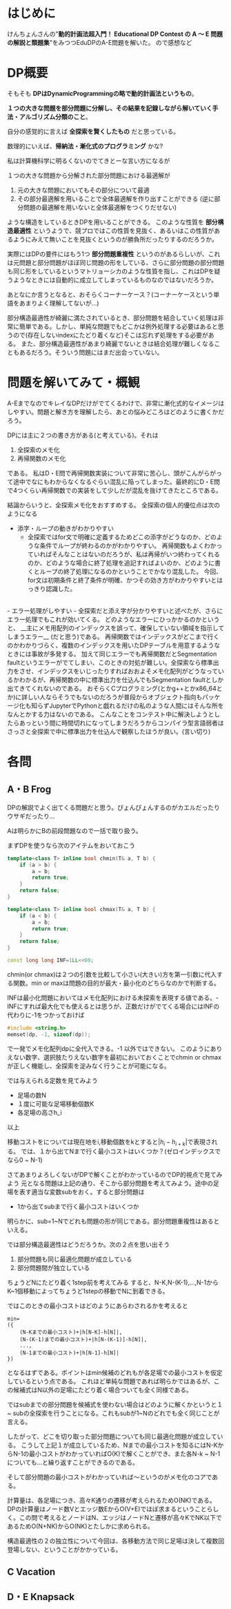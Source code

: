 

# はじめに
けんちょんさんの"__動的計画法超入門！ Educational DP Contest の A ～ E 問題の解説と類題集__"をみつつEduDPのA-E問題を解いた。
ので感想など


# DP概要
そもそも __DPはDynamicProgrammingの略で動的計画法というもの__。

__１つの大きな問題を部分問題に分解し、その結果を記録しながら解いていく手法・アルゴリズム分類のこと__。

自分の感覚的に言えば __全探索を賢くしたもの__ だと思っている。

数理的にいえば、__帰納法・漸化式のプログラミング__ かな?

私は計算機科学に明るくないのでてきとーな言い方になるが

１つの大きな問題から分解された部分問題における最適解が

1. 元の大きな問題においてもその部分について最適 
2. その部分最適解を用いることで全体最適解を作り出すことができる
(逆に部分問題の最適解を用いないと全体最適解をつくりだせない)

ような構造をしているときDPを用いることができる。
このような性質を __部分構造最適性__ というようで、競プロではこの性質を見抜く、あるいはこの性質があるようにみえて無いことを見抜くというのが勝負所だったりするのだろうか。

実際にはDPの要件にはもう1つ __部分問題重複性__ というのがあるらしいが、これは元問題と部分問題がほぼ同じ問題の形をしている、さらに部分問題の部分問題も同じ形をしているというマトリョーシカのような性質を指し、これはDPを疑うようなときには自動的に成立してしまっているものなのではないだろうか。

あとなにか言うとなると、おそらくコーナーケース？(コーナーケースという単語をあまりよく理解してないが...)

部分構造最適性が綺麗に満たされているとき、部分問題を結合していく処理は非常に簡単である。しかし、単純な問題でもどこかは例外処理する必要はあると思うので(存在しないindexにたどり着くなど)そこは忘れず処理をする必要がある。
また、部分構造最適性があまり綺麗でないときは結合処理が難しくなることもあるだろう。そういう問題にはまだ出会っていない。


# 問題を解いてみて・概観
A-EまでなのでキレイなDPだけがでてくるわけで、非常に漸化式的なイメージはしやすい。問題と解き方を理解したら、あとの悩みどころはどのように書くかだろう。

DPには主に２つの書き方がある(と考えている)。それは

1. 全探索のメモ化
2. 再帰関数のメモ化

である。
私はD・E問で再帰関数実装について非常に苦心し、頭がこんがらがって途中でなにもわからなくなるぐらい混乱に陥ってしまった。最終的にD・E問で4つくらい再帰関数での実装をして少しだが混乱を抜けてきたところである。

結論からいうと、全探索メモ化をおすすめする。
全探索の個人的優位点は次のようになる

- 添字・ループの動きがわかりやすい
    - 全探索ではfor文で明確に定義するためどこの添字がどうなのか、どのような条件でループが終わるのかがわかりやすい。
    再帰関数もよくわかっていればそんなことはないのだろうが、私は再帰がいつ終わってくれるのか、どのような場合に終了処理を追記すればよいのか、どのように書くとループの終了処理になるのかということでかなり混乱した。
    今回、for文は初期条件と終了条件が明確、かつその効き方がわかりやすいとはっきり認識した。
<br>
- エラー処理がしやすい
    - 全探索だと添え字が分かりやすいと述べたが、さらにエラー処理でもこれが効いてくる。
    どのようなエラーにひっかかるのかというと、 __主にメモ用配列のインデックスを誤って、確保していない領域を指示してしまうエラー__ (だと思う)である。
    再帰関数ではインデックスがどこまで行くのかわかりづらく、複数のインデックスを用いたDPテーブルを用意するようなときには事故が多発する。
    加えて同じエラーでも再帰関数だとSegmentation faultというエラーがでてしまい、このときの対処が難しい。全探索なら標準出力をさせ、インデックスをいじったりすればおおよそメモ化配列がどうなっているかわかるが、再帰関数の中に標準出力を仕込んでもSegmentation faultとしか出てきてくれないのである。
    おそらくCプログラミング(とかg++とかx86_64とか)に詳しい人ならそうでもないのだろうが普段からオブジェクト指向もパッケージ化も知らずJupyterでPythonと戯れるだけの私のような人間にはそんな所をなんとかする力はないのである。
    こんなことをコンテスト中に解決しようとしたらあっという間に時間切れになってしまうだろうからコンパイラ型言語弱者はさっさと全探索で中に標準出力を仕込んで観察したほうが良い。(言い切り)


# 各問

## A・B Frog
DPの解説でよく出てくる問題だと思う。ぴょんぴょんするのがカエルだったりウサギだったり...

Aは明らかにBの前段問題なので一括で取り扱う。

まずDPを使うなら次のアイテムをおいておこう

```cpp
template<class T> inline bool chmin(T& a, T b) {
    if (a > b) {
        a = b;
        return true;
    }
    return false;
}

template<class T> inline bool chmax(T& a, T b) {
    if (a < b) {
        a = b;
        return true;
    }
    return false;
}

const long long INF=1LL<<60;
```

chmin(or chmax)は２つの引数を比較して小さい(大きい)方を第一引数に代入する関数。min or maxは問題の目的が最大・最小化のどちらなのかで判断する。

INFは最小化問題においてはメモ化配列における未探索を表現する値である。-INFにすれば最大化でも使えるとは思うが、正数だけがでてくる場合にはINFの代わりに-1をつかっておけば

```cpp
#include <string.h>
memset(dp, -1, sizeof(dp));
```
で一発でメモ化配列dpに全代入できる。-1 以外ではできない。
このようにありえない数字、選択肢たりえない数字を最初においておくことでchmin or chmaxが正しく機能し、全探索を淀みなく行うことが可能になる。 

では与えられる定数を見てみよう
- 足場の数N
- １度に可能な足場移動個数K
- 各足場の高さh_i

以上

移動コストをについては現在地をi,移動個数をkとすると$|h_i-h_{i+k}|$で表現される。
では、１から出てNまで行く最小コストはいくつか？(ゼロインデックスでなら0 ~ N-1)

さてあまりよろしくないがDPで解くことがわかっているのでDP的視点で見てみよう
元となる問題は上記の通り、そこから部分問題を考えてみよう。途中の足場を表す適当な変数subをおく。すると部分問題は

- 1から出てsubまで行く最小コストはいくつか

明らかに、sub=1~Nでどれも問題の形が同じである。部分問題重複性はあるといえる。

では部分構造最適性はどうだろうか。次の２点を思い出そう

1. 部分問題も同じ最適化問題が成立している
2. 部分問題間が独立している

ちょうどNにたどり着く1step前を考えてみる
すると、N-K,N-(K-1),...,N-1からK~1個移動によってちょうど1stepの移動でNに到着できる。

ではこのときの最小コストはどのようにあらわされるかを考えると

```
min=
({
    (N-Kまでの最小コスト)+|h[N-K]-h[N]|,
    (N-(K-1)までの最小コスト)+|h[N-(K-1)]-h[N]|,
    ...,
    (N-1までの最小コスト)+|h[N-1]-h[N]|
})
```

となるはずである。ポイントはmin候補のどれもが各足場での最小コストを仮定しているという点である。
これほど単純な問題であれば明らかではあるが、この候補式はN以外の足場にたどり着く場合ついても全く同様である。

ではsubまでの部分問題を候補式を使わない場合はどのように解くかというと１~ subの全探索を行うことになる。これもsubが1~Nのどれでも全く同じことが言える。

したがって、どこを切り取った部分問題についても同じ最適化問題が成立している。
こうして上記１が成立しているため、Nまでの最小コストを知るにはN-KからN-1の最小コストがわかっていればO(K)で解くことができ、また各N-k ~ N-1についても...と繰り返すことができるのである。

そして部分問題の最小コストがわかっていれば〜というのがメモ化のコアである。

計算量は、各足場につき、高々K通りの遷移が考えられるためO(NK)である。
DPの計算量はノード数Vとエッジ数EからO(V+E)でほぼ求まるということらしく。この問で考えるとノードはN、エッジはノードNと遷移が高々KでNK以下であるためO(N+NK)からO(NK)とたしかに求められる。

構造最適性の２の独立性について今回は、各移動方法で同じ足場は決して複数回登場しない、ということがかかっている。





## C Vacation


## D・E Knapsack